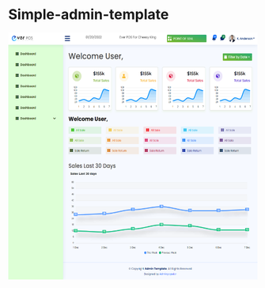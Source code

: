 # Simple-admin-template
<!----------------Add template Logo ------------------------->
<img src = "logo.png" height="500" width="100%"/>
